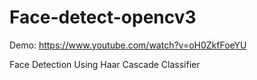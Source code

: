 # Face-detect-opencv3
Demo: https://www.youtube.com/watch?v=oH0ZkfFoeYU

Face Detection Using Haar Cascade Classifier
